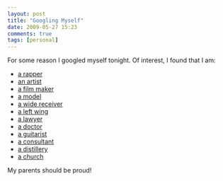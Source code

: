 ```yaml
---
layout: post
title: "Googling Myself"
date: 2009-05-27 15:23
comments: true
tags: [personal]
---
```

For some reason I googled myself tonight. Of interest, I found that I am:

* [a rapper](http://wiki.answers.com/Q/How_did_Ryan_Wood_bay_area_rapper_known_as_Woodie_die)
* [an artist](http://woodyart.blogspot.com/)
* [a film maker](http://www.deadtroll.com/video/pitchingmother.html)
* [a model](http://www.modelmayhem.com/162883)
* [a wide receiver](http://www.goduke.com/ViewArticle.dbml?DB_OEM_ID=4200&ATCLID=157382)
* [a left wing](http://www.hockeydb.com/ihdb/stats/pdisplay.php?pid=30565)
* [a lawyer](http://lawyers.law.cornell.edu/lawyer/ryan-wood-1481538)
* [a doctor](http://www.healthgrades.com/directory_search/physician/profiles/dr-md-reports/Dr-Ryan-Wood-DO-461F1C8B.cfm)
* [a guitarist](http://www.youtube.com/watch?v=y0dBZQE7lNQ)
* [a consultant](http://ryanwoodconsulting.com/)
* [a distillery](http://www.ryanandwood.com/)
* [a church](http://ryanwoodbaptist.org/)

My parents should be proud!